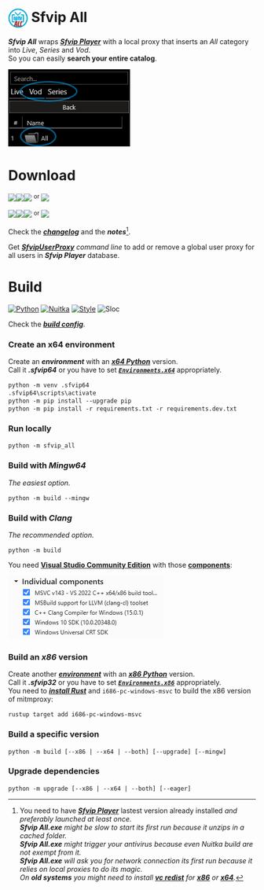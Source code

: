# <img src="ressources/Sfvip%20All.png" width="40" align="center"> Sfvip All
***Sfvip All*** wraps ***[Sfvip Player](https://github.com/K4L4Uz/SFVIP-Player/tree/master)*** with a local proxy that inserts an _All_ category into _Live_, _Series_ and _Vod_.  
So you can easily **search your entire catalog**.

<img src="ressources/all.png">

# Download
[<img src="https://img.shields.io/badge/Version-1.2.4-informational"><img src="https://img.shields.io/badge/x64-informational?logo=windows&logoColor=white"><img src="https://img.shields.io/badge/Exe-informational">](https://github.com/sebdelsol/sfvip-all/raw/master/build/1.2.4/x64/Sfvip%20All.exe) <sup>or</sup> [<img src="https://img.shields.io/badge/Zip-informational">](https://github.com/sebdelsol/sfvip-all/raw/master/build/1.2.4/x64/Sfvip%20All.zip)

[<img src="https://img.shields.io/badge/Version-1.2.4-informational"><img src="https://img.shields.io/badge/x86-informational?logo=windows&logoColor=white"><img src="https://img.shields.io/badge/Exe-informational">](https://github.com/sebdelsol/sfvip-all/raw/master/build/1.2.4/x86/Sfvip%20All.exe) <sup>or</sup> [<img src="https://img.shields.io/badge/Zip-informational">](https://github.com/sebdelsol/sfvip-all/raw/master/build/1.2.4/x86/Sfvip%20All.zip)

Check the [***changelog***](build/changelog.md) and the ***notes***[^1].

Get [***SfvipUserProxy***](user_proxy_cmd) _command line_ to add or remove a global user proxy for all users in ***Sfvip Player*** database.

[^1]:You need to have ***[Sfvip Player](https://serbianforum-org.translate.goog/threads/sf-vip-plejer.878393/?_x_tr_sl=sr&_x_tr_tl=en)*** lastest version already installed _and preferably launched at least once._  
_**Sfvip All.exe** might be slow to start its first run because it unzips in a cached folder._  
_**Sfvip All.exe** might trigger your antivirus because even Nuitka build are not exempt from it._  
_**Sfvip All.exe** will ask you for network connection its first run because it relies on local proxies to do its magic._  
_On **old systems** you might need to install [**vc redist**](https://learn.microsoft.com/en-GB/cpp/windows/latest-supported-vc-redist) for [**x86**](https://aka.ms/vs/17/release/vc_redist.x86.exe) or [**x64**](https://aka.ms/vs/17/release/vc_redist.x64.exe)._

# Build
[![Python](https://img.shields.io/badge/Python-3.11.5-fbdf79)](https://www.python.org/downloads/release/python-3115/)
[![Nuitka](https://img.shields.io/badge/Nuitka-1.7.10-lightgrey)](https://nuitka.net/)
[![Style](https://img.shields.io/badge/Style-Black-000000)](https://github.com/psf/black)
![Sloc](https://img.shields.io/badge/Sloc-2674-informational)

Check the [***build config***](build_config.py).
### Create an x64 environment
Create an ***environment*** with an [***x64 Python***](https://www.python.org/ftp/python/3.11.5/python-3.11.5-amd64.exe) version.  
Call it ***.sfvip64*** or you have to set [***`Environments.x64`***](build_config.py#L28) appropriately.
```console
python -m venv .sfvip64
.sfvip64\scripts\activate
python -m pip install --upgrade pip
python -m pip install -r requirements.txt -r requirements.dev.txt
```

### Run locally
```console
python -m sfvip_all
```
### Build with ***Mingw64***
_The easiest option._
```console
python -m build --mingw
```
### Build with ***Clang***
_The recommended option._
```console
python -m build
```
You need [**Visual Studio Community Edition**](https://www.visualstudio.com/en-us/downloads/download-visual-studio-vs.aspx) with those [**components**](ressources/.vsconfig):

<img src="ressources/VS.png">

### Build an ***x86*** version
Create another [***environment***](#Create-the-environment) with an [***x86 Python***](https://www.python.org/ftp/python/3.11.5/python-3.11.5.exe) version.  
Call it ***.sfvip32*** or you have to set [***`Environments.x86`***](build_config.py#L27) appropriately.  
You need to [***install Rust***](https://www.rust-lang.org/fr) and `i686-pc-windows-msvc` to build the x86 version of mitmproxy:  
```console
rustup target add i686-pc-windows-msvc
```
### Build a specific version
```console
python -m build [--x86 | --x64 | --both] [--upgrade] [--mingw]
```
### Upgrade dependencies
```console
python -m upgrade [--x86 | --x64 | --both] [--eager]
```
